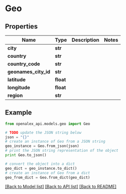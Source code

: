 # Geo


## Properties
Name | Type | Description | Notes
------------ | ------------- | ------------- | -------------
**city** | **str** |  | 
**country** | **str** |  | 
**country_code** | **str** |  | 
**geonames_city_id** | **str** |  | 
**latitude** | **float** |  | 
**longitude** | **float** |  | 
**region** | **str** |  | 

## Example

```python
from openalex_api.models.geo import Geo

# TODO update the JSON string below
json = "{}"
# create an instance of Geo from a JSON string
geo_instance = Geo.from_json(json)
# print the JSON string representation of the object
print Geo.to_json()

# convert the object into a dict
geo_dict = geo_instance.to_dict()
# create an instance of Geo from a dict
geo_from_dict = Geo.from_dict(geo_dict)
```
[[Back to Model list]](../README.md#documentation-for-models) [[Back to API list]](../README.md#documentation-for-api-endpoints) [[Back to README]](../README.md)


